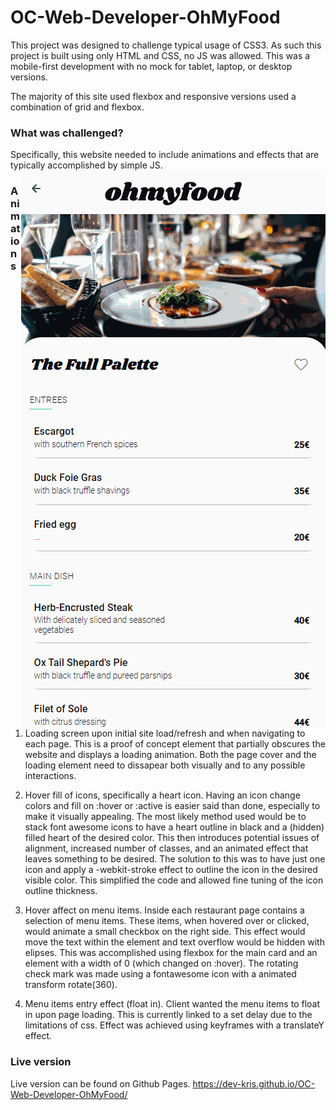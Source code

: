 # OC-Web-Developer-OhMyFood

This project was designed to challenge typical usage of CSS3. As such this project is built using only HTML and CSS, no JS was allowed. 
This was a mobile-first development with no mock for tablet, laptop, or desktop versions.

The majority of this site used flexbox and responsive versions used a combination of grid and flexbox.

### What was challenged?

Specifically, this website needed to include animations and effects that are typically accomplished by simple JS.
<img align="right" src="https://raw.githubusercontent.com/Dev-kris/OC-Web-Developer-OhMyFood/main/images/site-animations.gif">
### Animations
1. Loading screen upon initial site load/refresh and when navigating to each page.
  This is a proof of concept element that partially obscures the website and displays a loading animation.
  Both the page cover and the loading element need to dissapear both visually and to any possible interactions. 

2. Hover fill of icons, specifically a heart icon.
  Having an icon change colors and fill on :hover or :active is easier said than done, especially to make it visually appealing. 
  The most likely method used would be to stack font awesome icons to have a heart outline in black and a (hidden) filled heart of the desired color.
  This then introduces potential issues of alignment, increased number of classes, and an animated effect that leaves something to be desired.
  The solution to this was to have just one icon and apply a -webkit-stroke effect to outline the icon in the desired visible color. 
  This simplified the code and allowed fine tuning of the icon outline thickness.
  
3. Hover affect on menu items.
  Inside each restaurant page contains a selection of menu items. These items, when hovered over or clicked, would animate a small checkbox on the right side.
  This effect would move the text within the element and text overflow would be hidden with elipses. 
  This was accomplished using flexbox for the main card and an element with a width of 0 (which changed on :hover).
  The rotating check mark was made using a fontawesome icon with a animated transform rotate(360).

4. Menu items entry effect (float in).
  Client wanted the menu items to float in upon page loading. This is currently linked to a set delay due to the limitations of css.
  Effect was achieved using keyframes with a translateY effect. 
  
### Live version

Live version can be found on Github Pages. https://dev-kris.github.io/OC-Web-Developer-OhMyFood/
